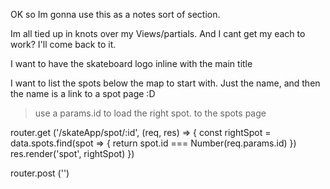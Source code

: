 OK so Im gonna use this as a notes sort of section.

Im all tied up in knots over my Views/partials. And I cant get my each to work? I'll come back to it.

I want to have the skateboard logo inline with the main title

I want to list the spots below the map to start with. Just the name, and then the name is a link to a spot page :D
> use a params.id to load the right spot. to the spots page

router.get ('/skateApp/spot/:id', (req, res) => {
const rightSpot = data.spots.find(spot => {
return spot.id === Number(req.params.id)
})
res.render('spot', rightSpot)
})

router.post ('')
